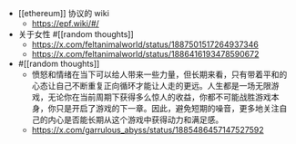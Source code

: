 - [[ethereum]] 协议的 wiki
	- https://epf.wiki/#/
- 关于女性 #[[random thoughts]]
	- https://x.com/feltanimalworld/status/1887501517264937346
	- https://x.com/feltanimalworld/status/1886416193478590672
- #[[random thoughts]]
	- 愤怒和情绪在当下可以给人带来一些力量，但长期来看，只有带着平和的心态让自己不断重复正向循环才能让人走的更远。人生都是一场无限游戏，无论你在当前周期下获得多么惊人的收益，你都不可能战胜游戏本身，你只是开启了游戏的下一章。因此，避免短期的噪音，更多地关注自己的内心是否能长期从这个游戏中获得动力和满足感。
	- https://x.com/garrulous_abyss/status/1885486457147527592